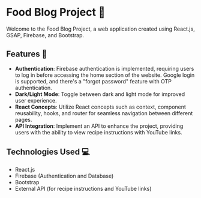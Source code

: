 # Food Blog Project 🍔

Welcome to the Food Blog Project, a web application created using React.js, GSAP, Firebase, and Bootstrap.

## Features 🌟

- **Authentication**: Firebase authentication is implemented, requiring users to log in before accessing the home section of the website. Google login is supported, and there's a "forgot password" feature with OTP authentication.
- **Dark/Light Mode**: Toggle between dark and light mode for improved user experience.
- **React Concepts**: Utilize React concepts such as context, component reusability, hooks, and router for seamless navigation between different pages.
- **API Integration**: Implement an API to enhance the project, providing users with the ability to view recipe instructions with YouTube links.

## Technologies Used 💻

- React.js
- Firebase (Authentication and Database)
- Bootstrap
- External API (for recipe instructions and YouTube links)
